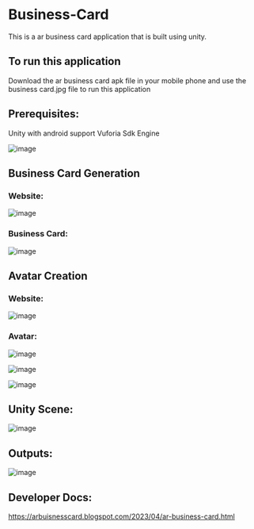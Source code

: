# Business-Card
This is a ar business card application that is built using unity. 

## To run this application
Download the ar business card apk file in your mobile phone and use the business card.jpg file to run this application

## Prerequisites:
Unity with android support
Vuforia Sdk Engine

![image](https://user-images.githubusercontent.com/86908101/235354350-ebef73d0-d5c4-4161-8f0b-46dc94aa4086.png)


## Business Card Generation
### Website:

![image](https://user-images.githubusercontent.com/86908101/235354292-ec65a0f7-0672-48ee-8f5a-fcf265db55d4.png)

### Business Card:

![image](https://user-images.githubusercontent.com/86908101/235354280-b900939b-0fe4-4fb3-8775-5570810c479a.png)

## Avatar Creation
### Website:

![image](https://user-images.githubusercontent.com/86908101/235354317-ed821ae4-7625-490c-8c7a-538a73d5c731.png)

### Avatar:

![image](https://user-images.githubusercontent.com/86908101/235354322-45474810-f566-4acc-82df-f1c48b5e63ad.png)

![image](https://user-images.githubusercontent.com/86908101/235354325-ae2f1bb1-11f5-4e7e-9a56-660ed414328e.png)

![image](https://user-images.githubusercontent.com/86908101/235354327-f9ebd25e-8229-4398-98f3-3c1e56624cd2.png)

## Unity Scene:

![image](https://user-images.githubusercontent.com/86908101/235354416-5235909e-0b1f-45d8-b7c4-6fc7fd05852e.png)


## Outputs:

![image](https://user-images.githubusercontent.com/86908101/235359319-32ad0073-fc33-4746-815c-acb09924d36d.png)



## Developer Docs:

https://arbuisnesscard.blogspot.com/2023/04/ar-business-card.html






